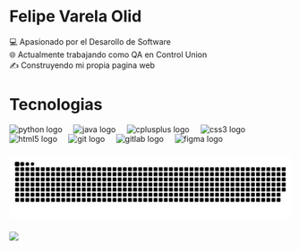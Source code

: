 <h1 align="left">Felipe Varela Olid</h1>

<p align="left">💻 Apasionado por el Desarollo de Software <br>🌐 Actualmente trabajando como QA en Control Union <br>✍️ Construyendo mi propia pagina web</p>

###

<h1 align="left">Tecnologias</h1>

<div align="left">
  <img src="https://cdn.jsdelivr.net/gh/devicons/devicon/icons/python/python-original.svg" height="40" alt="python logo"  />
  <img width="12" />
  <img src="https://cdn.jsdelivr.net/gh/devicons/devicon/icons/java/java-original.svg" height="40" alt="java logo"  />
  <img width="12" />
  <img src="https://cdn.jsdelivr.net/gh/devicons/devicon/icons/cplusplus/cplusplus-original.svg" height="40" alt="cplusplus logo"  />
  <img width="12" />
  <img src="https://cdn.jsdelivr.net/gh/devicons/devicon/icons/css3/css3-original.svg" height="40" alt="css3 logo"  />
  <img width="12" />
  <img src="https://cdn.jsdelivr.net/gh/devicons/devicon/icons/html5/html5-original.svg" height="40" alt="html5 logo"  />
  <img width="12" />
  <img src="https://cdn.jsdelivr.net/gh/devicons/devicon/icons/git/git-original.svg" height="40" alt="git logo"  />
  <img width="12" />
  <img src="https://cdn.jsdelivr.net/gh/devicons/devicon/icons/gitlab/gitlab-original.svg" height="40" alt="gitlab logo"  />
  <img width="12" />
  <img src="https://cdn.jsdelivr.net/gh/devicons/devicon/icons/figma/figma-original.svg" height="40" alt="figma logo"  />
</div>

###

<picture>
  <source media="(prefers-color-scheme: dark)" srcset="https://raw.githubusercontent.com/FelipeVO/FelipeVO/output/github-snake-dark.svg" />
  <source media="(prefers-color-scheme: light)" srcset="https://raw.githubusercontent.com/FelipeVO/FelipeVO/output/github-snake.svg" />
  <img alt="github-snake" src="https://raw.githubusercontent.com/FelipeVO/FelipeVO/output/github-snake.svg" />
</picture>

###

![](https://quotes-github-readme.vercel.app/api?type=horizontal&theme=light)

